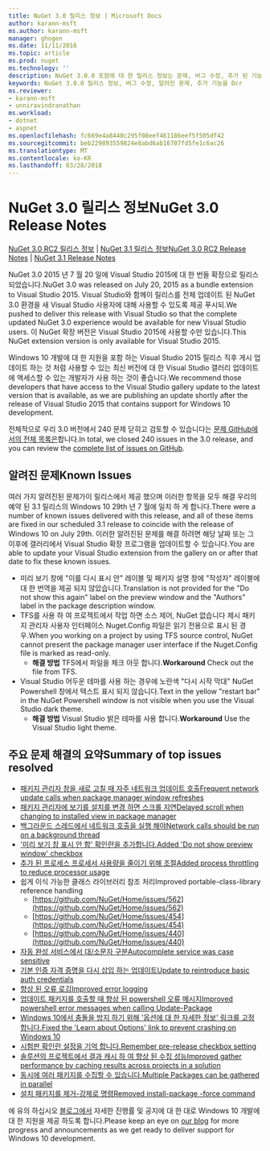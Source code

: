 ```yaml
---
title: NuGet 3.0 릴리스 정보 | Microsoft Docs
author: karann-msft
ms.author: karann-msft
manager: ghogen
ms.date: 11/11/2016
ms.topic: article
ms.prod: nuget
ms.technology: ''
description: NuGet 3.0.0 포함에 대 한 릴리스 정보는 문제, 버그 수정, 추가 된 기능 및 Dcr 알려져 있습니다.
keywords: NuGet 3.0.0 릴리스 정보, 버그 수정, 알려진 문제, 추가 기능을 Dcr
ms.reviewer:
- karann-msft
- unniravindranathan
ms.workload:
- dotnet
- aspnet
ms.openlocfilehash: fc669e4a8440c295f08eef461186eef5f505df42
ms.sourcegitcommit: beb229893559824e8abd6ab16707fd5fe1c6ac26
ms.translationtype: MT
ms.contentlocale: ko-KR
ms.lasthandoff: 03/28/2018
---
```

# <a name="nuget-30-release-notes"></a><span data-ttu-id="7bba7-104">NuGet 3.0 릴리스 정보</span><span class="sxs-lookup"><span data-stu-id="7bba7-104">NuGet 3.0 Release Notes</span></span>

<span data-ttu-id="7bba7-105">[NuGet 3.0 RC2 릴리스 정보](../release-notes/nuget-3.0-RC2.md) | [NuGet 3.1 릴리스 정보](../release-notes/nuget-3.1.md)</span><span class="sxs-lookup"><span data-stu-id="7bba7-105">[NuGet 3.0 RC2 Release Notes](../release-notes/nuget-3.0-RC2.md) | [NuGet 3.1 Release Notes](../release-notes/nuget-3.1.md)</span></span>

<span data-ttu-id="7bba7-106">NuGet 3.0 2015 년 7 월 20 일에 Visual Studio 2015에 대 한 번들 확장으로 릴리스 되었습니다.</span><span class="sxs-lookup"><span data-stu-id="7bba7-106">NuGet 3.0 was released on July 20, 2015 as a bundle extension to Visual Studio 2015.</span></span> <span data-ttu-id="7bba7-107">Visual Studio와 함께이 릴리스를 전체 업데이트 된 NuGet 3.0 환경을 새 Visual Studio 사용자에 대해 사용할 수 있도록 제공 푸시되.</span><span class="sxs-lookup"><span data-stu-id="7bba7-107">We pushed to deliver this release with Visual Studio so that the complete updated NuGet 3.0 experience would be available for new Visual Studio users.</span></span> <span data-ttu-id="7bba7-108">이 NuGet 확장 버전은 Visual Studio 2015에 사용할 수만 있습니다.</span><span class="sxs-lookup"><span data-stu-id="7bba7-108">This NuGet extension version is only available for Visual Studio 2015.</span></span>

<span data-ttu-id="7bba7-109">Windows 10 개발에 대 한 지원을 포함 하는 Visual Studio 2015 릴리스 직후 게시 업데이트 하는 것 처럼 사용할 수 있는 최신 버전에 대 한 Visual Studio 갤러리 업데이트에 액세스할 수 있는 개발자가 사용 하는 것이 좋습니다.</span><span class="sxs-lookup"><span data-stu-id="7bba7-109">We recommend those developers that have access to the Visual Studio gallery update to the latest version that is available, as we are publishing an update shortly after the release of Visual Studio 2015 that contains support for Windows 10 development.</span></span>

<span data-ttu-id="7bba7-110">전체적으로 우리 3.0 버전에서 240 문제 닫히고 검토할 수 있습니다는 [문제 GitHub에서의 전체 목록은](https://github.com/NuGet/Home/issues?q=milestone%3A3.0.0-RTM+is%3Aclosed)합니다.</span><span class="sxs-lookup"><span data-stu-id="7bba7-110">In total, we closed 240 issues in the 3.0 release, and you can review the [complete list of issues on GitHub](https://github.com/NuGet/Home/issues?q=milestone%3A3.0.0-RTM+is%3Aclosed).</span></span>

## <a name="known-issues"></a><span data-ttu-id="7bba7-111">알려진 문제</span><span class="sxs-lookup"><span data-stu-id="7bba7-111">Known Issues</span></span>

<span data-ttu-id="7bba7-112">여러 가지 알려진된 문제가이 릴리스에서 제공 했으며 이러한 항목을 모두 해결 우리의 예약 된 3.1 릴리스의 Windows 10 29th 년 7 월에 일치 하 게 합니다.</span><span class="sxs-lookup"><span data-stu-id="7bba7-112">There were a number of known issues delivered with this release, and all of these items are fixed in our scheduled 3.1 release to coincide with the release of Windows 10 on July 29th.</span></span>  <span data-ttu-id="7bba7-113">이러한 알려진된 문제를 해결 하려면 해당 날짜 또는 그 이후에 갤러리에서 Visual Studio 확장 프로그램을 업데이트할 수 있습니다.</span><span class="sxs-lookup"><span data-stu-id="7bba7-113">You are able to update your Visual Studio extension from the gallery on or after that date to fix these known issues.</span></span>

*  <span data-ttu-id="7bba7-114">미리 보기 창에 "이를 다시 표시 안" 레이블 및 패키지 설명 창에 "작성자" 레이블에 대 한 번역을 제공 되지 않았습니다.</span><span class="sxs-lookup"><span data-stu-id="7bba7-114">Translation is not provided for the "Do not show this again" label on the preview window and the "Authors" label in the package description window.</span></span>
*  <span data-ttu-id="7bba7-115">TFS를 사용 하 여 프로젝트에서 작업 하면 소스 제어, NuGet 없습니다 제시 패키지 관리자 사용자 인터페이스 Nuget.Config 파일은 읽기 전용으로 표시 된 경우.</span><span class="sxs-lookup"><span data-stu-id="7bba7-115">When you working on a project by using TFS source control, NuGet cannot present the package manager user interface if the Nuget.Config file is marked as read-only.</span></span>
   * <span data-ttu-id="7bba7-116">**해결 방법** TFS에서 파일을 체크 아웃 합니다.</span><span class="sxs-lookup"><span data-stu-id="7bba7-116">**Workaround** Check out the file from TFS.</span></span>
*  <span data-ttu-id="7bba7-117">Visual Studio 어두운 테마를 사용 하는 경우에 노란색 "다시 시작 막대" NuGet Powershell 창에서 텍스트 표시 되지 않습니다.</span><span class="sxs-lookup"><span data-stu-id="7bba7-117">Text in the yellow "restart bar" in the NuGet Powershell window is not visible when you use the Visual Studio dark theme.</span></span>
   * <span data-ttu-id="7bba7-118">**해결 방법** Visual Studio 밝은 테마를 사용 합니다.</span><span class="sxs-lookup"><span data-stu-id="7bba7-118">**Workaround** Use the Visual Studio light theme.</span></span>


## <a name="summary-of-top-issues-resolved"></a><span data-ttu-id="7bba7-119">주요 문제 해결의 요약</span><span class="sxs-lookup"><span data-stu-id="7bba7-119">Summary of top issues resolved</span></span>

* [<span data-ttu-id="7bba7-120">패키지 관리자 창을 새로 고칠 때 자주 네트워크 업데이트 호출</span><span class="sxs-lookup"><span data-stu-id="7bba7-120">Frequent network update calls when package manager window refreshes</span></span>](https://github.com/NuGet/Home/issues/515)
* [<span data-ttu-id="7bba7-121">패키지 관리자에 보기를 설치를 변경 하면 스크롤 지연</span><span class="sxs-lookup"><span data-stu-id="7bba7-121">Delayed scroll when changing to installed view in package manager</span></span>](https://github.com/NuGet/Home/issues/519)
* [<span data-ttu-id="7bba7-122">백그라운드 스레드에서 네트워크 호출을 실행 해야</span><span class="sxs-lookup"><span data-stu-id="7bba7-122">Network calls should be run on a background thread</span></span>](https://github.com/NuGet/Home/issues/516)
* [<span data-ttu-id="7bba7-123">'미리 보기 창 표시 안 함' 확인란을 추가합니다.</span><span class="sxs-lookup"><span data-stu-id="7bba7-123">Added 'Do not show preview window' checkbox</span></span>](https://github.com/NuGet/Home/issues/566)
* [<span data-ttu-id="7bba7-124">추가 된 프로세스 프로세서 사용량을 줄이기 위해 조절</span><span class="sxs-lookup"><span data-stu-id="7bba7-124">Added process throttling to reduce processor usage</span></span>](https://github.com/NuGet/Home/issues/356)
* <span data-ttu-id="7bba7-125">쉽게 이식 가능한 클래스 라이브러리 참조 처리</span><span class="sxs-lookup"><span data-stu-id="7bba7-125">Improved portable-class-library reference handling</span></span>
    * [https://github.com/NuGet/Home/issues/562](https://github.com/NuGet/Home/issues/562)
    * [https://github.com/NuGet/Home/issues/454](https://github.com/NuGet/Home/issues/454)
    * [https://github.com/NuGet/Home/issues/440](https://github.com/NuGet/Home/issues/440)
* [<span data-ttu-id="7bba7-126">자동 완성 서비스에서 대/소문자 구분</span><span class="sxs-lookup"><span data-stu-id="7bba7-126">Autocomplete service was case sensitive</span></span>](https://github.com/NuGet/Home/issues/198)
* [<span data-ttu-id="7bba7-127">기본 인증 자격 증명을 다시 삽입 하는 업데이트</span><span class="sxs-lookup"><span data-stu-id="7bba7-127">Update to reintroduce basic auth credentials</span></span>](https://github.com/NuGet/Home/issues/456)
* [<span data-ttu-id="7bba7-128">향상 된 오류 로깅</span><span class="sxs-lookup"><span data-stu-id="7bba7-128">Improved error logging</span></span>](https://github.com/NuGet/Home/issues/407)
* [<span data-ttu-id="7bba7-129">업데이트 패키지를 호출할 때 향상 된 powershell 오류 메시지</span><span class="sxs-lookup"><span data-stu-id="7bba7-129">Improved powershell error messages when calling Update-Package</span></span>](https://github.com/NuGet/Home/issues/5)
* [<span data-ttu-id="7bba7-130">Windows 10에서 충돌을 방지 하기 위해 '옵션에 대 한 자세한 정보' 링크를 고정 합니다.</span><span class="sxs-lookup"><span data-stu-id="7bba7-130">Fixed the 'Learn about Options' link to prevent crashing on Windows 10</span></span>](https://github.com/NuGet/Home/issues/822)
* [<span data-ttu-id="7bba7-131">시험판 확인란 설정을 기억 합니다.</span><span class="sxs-lookup"><span data-stu-id="7bba7-131">Remember pre-release checkbox setting</span></span>](https://github.com/NuGet/Home/issues/732)
* [<span data-ttu-id="7bba7-132">솔루션의 프로젝트에서 결과 캐시 하 여 향상 된 수집 성능</span><span class="sxs-lookup"><span data-stu-id="7bba7-132">Improved gather performance by caching results across projects in a solution</span></span>](https://github.com/NuGet/Home/issues/721)
* [<span data-ttu-id="7bba7-133">동시에 여러 패키지를 수집할 수 있습니다.</span><span class="sxs-lookup"><span data-stu-id="7bba7-133">Multiple Packages can be gathered in parallel</span></span>](https://github.com/NuGet/Home/issues/713)
* [<span data-ttu-id="7bba7-134">설치 패키지를 제거-강제로 명령</span><span class="sxs-lookup"><span data-stu-id="7bba7-134">Removed install-package -force command</span></span>](https://github.com/NuGet/Home/issues/697)

<span data-ttu-id="7bba7-135">에 유의 하십시오 [블로그에서](http://blog.nuget.org) 자세한 진행률 및 공지에 대 한 대로 Windows 10 개발에 대 한 지원을 제공 하도록 합니다.</span><span class="sxs-lookup"><span data-stu-id="7bba7-135">Please keep an eye on [our blog](http://blog.nuget.org) for more progress and announcements as we get ready to deliver support for Windows 10 development.</span></span>